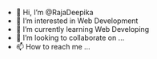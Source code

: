- 👋 Hi, I’m @RajaDeepika
- 👀 I’m interested in Web Development
- 🌱 I’m currently learning Web Developing
- 💞️ I’m looking to collaborate on ...
- 📫 How to reach me ...

<!---
RajaDeepika/RajaDeepika is a ✨ special ✨ repository because its `README.md` (this file) appears on your GitHub profile.
You can click the Preview link to take a look at your changes.
--->
